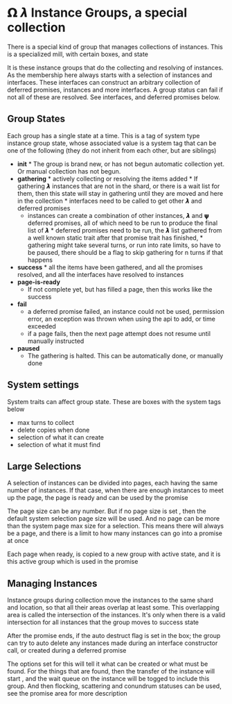 # 𝝮 𝞴 Instance Groups, a special collection

There is a special kind of group that manages collections of instances. This is a specialized mill, with certain boxes, and state

It is these instance groups that do the collecting and resolving of instances. As the membership here always starts with a selection of instances and interfaces. These interfaces can construct an arbitrary collection of deferred promises, instances and more interfaces.  A group status can fail if not all of these are resolved. See interfaces, and deferred promises below.


## Group States

Each group has a single state at a time. This is a tag of system type instance group state, whose associated value is a system tag that can be one of the following (they do not inherit from each other, but are siblings)



*    **init**
    *   The group is brand new, or has not begun automatic collection yet. Or manual collection has not begun.
*    **gathering**
    *   actively collecting or resolving the items added
    *   If gathering 𝞴 instances that are not in the shard, or there is a wait list for them, then this state will stay in gathering until they are moved and here in the collection
    *   interfaces need to be called to get other 𝞴 and deferred promises
        *   instances can create a combination of other instances, 𝞴 and 𝞇 deferred promises, all of which need to be run to produce the final list of 𝞴
    *   deferred promises need to be run, the 𝞴 list gathered from a well known static trait after that promise trait has finished,
    *   gathering might take several turns, or run into rate limits, so have to be paused, there should be a flag to skip gathering for n turns if that happens
*    **success**
    *   all the items have been gathered, and all the promises resolved, and all the interfaces have resolved to instances
*   **page-is-ready**
    *   If not complete yet, but has filled a page, then this works like the success
*   **fail**
    *   a deferred promise failed, an instance could not be used, permission error, an exception was thrown when using the api to add, or time exceeded
    *   if a page fails, then the next page attempt does not resume until manually instructed
*   **paused**
    *   The gathering is halted. This can be automatically done, or manually done


## System settings

System traits can affect group state. These are boxes with the system tags below



*   max turns to collect
*   delete copies when done
*   selection of what it can create
*   selection of what it must find


## Large Selections

A selection of instances can be divided into pages, each having the same number of instances. If that case, when there are enough instances to meet up the page, the page is ready and can be used by the promise

The page size can be any number. But if no page size is set , then the default system selection page size will be used. And no page can be more than the system page max size for a selection. This means there will always be a page, and there is a limit to how many instances can go into a promise at once

Each page when ready, is copied to a new group with active state, and it is this active group which is used in the promise


## Managing Instances



Instance groups during collection move the instances to the same shard and location, so that all their areas overlap at least some. This overlapping area is called the intersection of the instances. It's only when there is a valid intersection for all instances that the group moves to success state

After the promise ends, if the auto destruct flag is set in the box; the group can try to auto delete any instances made during an interface constructor call, or created during a deferred promise

The options set for this will tell it what can be created or what must be found. For the things that are found, then the transfer of the instance will start , and the wait queue on the instance will be togged to include this group. And then  flocking, scattering and conundrum statuses can be used, see the promise area for more description